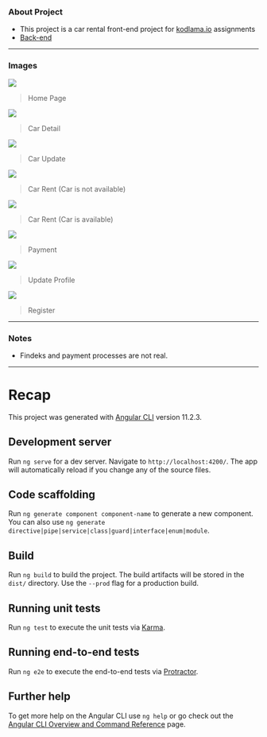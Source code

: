 
### About Project

- This project is a car rental front-end project for [kodlama.io](https://www.kodlama.io) assignments
- [Back-end](https://github.com/mertozgenn/ReCapProject)
---

### Images


![](https://user-images.githubusercontent.com/78684195/113748831-a09fd680-9711-11eb-9edd-a4b676f8a1d2.png)

> Home Page

![](https://user-images.githubusercontent.com/78684195/113749898-d5605d80-9712-11eb-9c17-28049b24d002.png)

> Car Detail

![](https://user-images.githubusercontent.com/78684195/113749098-e9f02600-9711-11eb-8b15-4eeaa40a2b9c.png)

> Car Update

![](https://user-images.githubusercontent.com/78684195/113750193-283a1500-9713-11eb-9cc7-8498811f6fdd.png)

> Car Rent (Car is not available)

![](https://user-images.githubusercontent.com/78684195/113750642-c201c200-9713-11eb-995c-7af31d493192.png)

> Car Rent (Car is available)

![](https://user-images.githubusercontent.com/78684195/113750766-e78ecb80-9713-11eb-9e4a-f5dbc8aa4796.png)

> Payment

![](https://user-images.githubusercontent.com/78684195/113750506-9088f680-9713-11eb-9b49-351d9462801f.png)

> Update Profile

![](https://user-images.githubusercontent.com/78684195/113750975-14db7980-9714-11eb-8627-f1cd59dd3d3c.png)

> Register

---
### Notes

- Findeks and payment processes are not real.

---

# Recap

This project was generated with [Angular CLI](https://github.com/angular/angular-cli) version 11.2.3.

## Development server

Run `ng serve` for a dev server. Navigate to `http://localhost:4200/`. The app will automatically reload if you change any of the source files.

## Code scaffolding

Run `ng generate component component-name` to generate a new component. You can also use `ng generate directive|pipe|service|class|guard|interface|enum|module`.

## Build

Run `ng build` to build the project. The build artifacts will be stored in the `dist/` directory. Use the `--prod` flag for a production build.

## Running unit tests

Run `ng test` to execute the unit tests via [Karma](https://karma-runner.github.io).

## Running end-to-end tests

Run `ng e2e` to execute the end-to-end tests via [Protractor](http://www.protractortest.org/).

## Further help

To get more help on the Angular CLI use `ng help` or go check out the [Angular CLI Overview and Command Reference](https://angular.io/cli) page.
